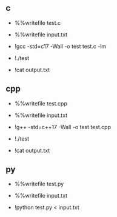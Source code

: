 ## c

* %%writefile test.c

* %%writefile input.txt

* !gcc -std=c17 -Wall -o test test.c -lm
* !./test
* !cat output.txt

## cpp

* %%writefile test.cpp

* %%writefile input.txt

* !g++ -std=c++17 -Wall -o test test.cpp
* !./test
* !cat output.txt

## py

* %%writefile test.py

* %%writefile input.txt

* !python test.py < input.txt
